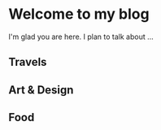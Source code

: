 # Welcome to my blog

I'm glad you are here. I plan to talk about ...

## Travels

## Art & Design

## Food
